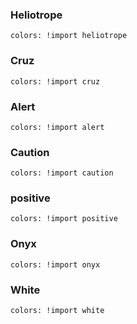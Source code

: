 ### Heliotrope

```color-palette|horizontal
colors: !import heliotrope
```

### Cruz

```color-palette|horizontal
colors: !import cruz
```

### Alert

```color-palette|horizontal
colors: !import alert
```

### Caution

```color-palette|horizontal
colors: !import caution
```

### positive

```color-palette|horizontal
colors: !import positive
```

### Onyx

```color-palette|horizontal
colors: !import onyx
```

### White

```color-palette|horizontal
colors: !import white
```
